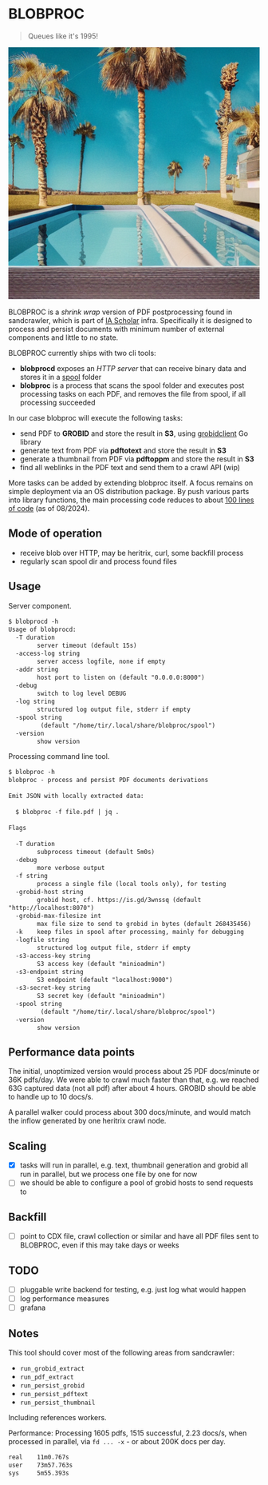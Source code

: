 # BLOBPROC

> Queues like it's 1995!

![](static/00741.png)

BLOBPROC is a *shrink wrap* version of PDF postprocessing found in sandcrawler,
which is part of [IA Scholar](https://scholar.archive.org) infra. Specifically
it is designed to process and persist documents with minimum number of external
components and little to no state.

BLOBPROC currently ships with two cli tools:

* **blobprocd** exposes an *HTTP server* that can receive binary data and stores it in a [spool](https://refspecs.linuxfoundation.org/FHS_3.0/fhs/ch05s14.html) folder
* **blobproc** is a process that scans the spool folder and executes post processing tasks on each PDF, and removes the file from spool, if all processing succeeded

In our case blobproc will execute the following tasks:

* send PDF to **GROBID** and store the result in **S3**, using [grobidclient](https://github.com/miku/grobidclient) Go library
* generate text from PDF via **pdftotext** and store the result in **S3**
* generate a thumbnail from PDF via **pdftoppm** and store the result in **S3**
* find all weblinks in the PDF text and send them to a crawl API (wip)

More tasks can be added by extending blobproc itself. A focus remains on simple
deployment via an OS distribution package. By push various parts into library
functions, the main processing code reduces to about [100 lines of
code](https://github.com/miku/blobproc/blob/37f9cd7873f1e08400f46e98640e2b24bd37a088/walker.go#L64-L166)
(as of 08/2024).

## Mode of operation

* receive blob over HTTP, may be heritrix, curl, some backfill process
* regularly scan spool dir and process found files

## Usage

Server component.

```
$ blobprocd -h
Usage of blobprocd:
  -T duration
        server timeout (default 15s)
  -access-log string
        server access logfile, none if empty
  -addr string
        host port to listen on (default "0.0.0.0:8000")
  -debug
        switch to log level DEBUG
  -log string
        structured log output file, stderr if empty
  -spool string
         (default "/home/tir/.local/share/blobproc/spool")
  -version
        show version
```

Processing command line tool.

```
$ blobproc -h
blobproc - process and persist PDF documents derivations

Emit JSON with locally extracted data:

  $ blobproc -f file.pdf | jq .

Flags

  -T duration
        subprocess timeout (default 5m0s)
  -debug
        more verbose output
  -f string
        process a single file (local tools only), for testing
  -grobid-host string
        grobid host, cf. https://is.gd/3wnssq (default "http://localhost:8070")
  -grobid-max-filesize int
        max file size to send to grobid in bytes (default 268435456)
  -k    keep files in spool after processing, mainly for debugging
  -logfile string
        structured log output file, stderr if empty
  -s3-access-key string
        S3 access key (default "minioadmin")
  -s3-endpoint string
        S3 endpoint (default "localhost:9000")
  -s3-secret-key string
        S3 secret key (default "minioadmin")
  -spool string
         (default "/home/tir/.local/share/blobproc/spool")
  -version
        show version
```

## Performance data points

The initial, unoptimized version would process about 25 PDF docs/minute or 36K
pdfs/day. We were able to crawl much faster than that, e.g. we reached 63G
captured data (not all pdf) after about 4 hours. GROBID should be able to
handle up to 10 docs/s.

A parallel walker could process about 300 docs/minute, and would match the
inflow generated by one heritrix crawl node.

## Scaling

* [x] tasks will run in parallel, e.g. text, thumbnail generation and grobid all run in parallel, but we process one file by one for now
* [ ] we should be able to configure a pool of grobid hosts to send requests to

## Backfill

* [ ] point to CDX file, crawl collection or similar and have all PDF files sent to BLOBPROC, even if this may take days or weeks

## TODO

* [ ] pluggable write backend for testing, e.g. just log what would happen
* [ ] log performance measures
* [ ] grafana

## Notes

This tool should cover most of the following areas from sandcrawler:

* `run_grobid_extract`
* `run_pdf_extract`
* `run_persist_grobid`
* `run_persist_pdftext`
* `run_persist_thumbnail`

Including references workers.

Performance: Processing 1605 pdfs, 1515 successful, 2.23 docs/s, when processed
in parallel, via `fd ... -x` - or about 200K docs per day.

```
real    11m0.767s
user    73m57.763s
sys     5m55.393s
```

